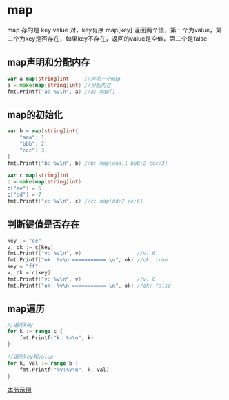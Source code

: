 # map

map 存的是 key:value 对，key有序
map[key] 返回两个值，第一个为value，第二个为key是否存在，如果key不存在，返回的value是空值，第二个是false

## map声明和分配内存
```go
var a map[string]int     //声明一个map
a = make(map[string]int) //分配内存
fmt.Printf("a: %v\n", a) //a: map[]
```

## map的初始化
```go
var b = map[string]int{
    "aaa": 1,
    "bbb": 2,
    "ccc": 3,
}
fmt.Printf("b: %v\n", b) //b: map[aaa:1 bbb:2 ccc:3]

var c map[string]int
c = make(map[string]int)
c["ee"] = 6
c["dd"] = 7
fmt.Printf("c: %v\n", c) //c: map[dd:7 ee:6]
```

## 判断键值是否存在
```go
key := "ee"
v, ok := c[key]
fmt.Printf("v: %v\n", v)                  //v: 6
fmt.Printf("ok: %v\n =========== \n", ok) //ok: true
key = "ff"
v, ok = c[key]
fmt.Printf("v: %v\n", v)                  //v: 0
fmt.Printf("ok: %v\n =========== \n", ok) //ok: false
```

## map遍历
```go
//遍历key
for k := range c {
    fmt.Printf("k: %v\n", k)
}

//遍历key和value
for k, val := range b {
    fmt.Printf("%v:%v\n", k, val)
}
```


[本节示例](https://github.com/onlyone2019/golang_learn/blob/master/map.go)
